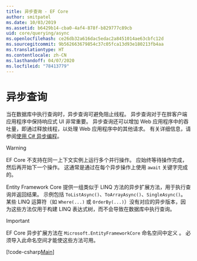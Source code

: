 ```yaml
---
title: 异步查询 - EF Core
author: smitpatel
ms.date: 10/03/2019
ms.assetid: b6429b14-cba0-4af4-878f-b829777c89cb
uid: core/querying/async
ms.openlocfilehash: ce26db32a616dac5edac2a8451014ae63cbfc12d
ms.sourcegitcommit: 9b562663679854c37c05fca13d93e180213fb4aa
ms.translationtype: HT
ms.contentlocale: zh-CN
ms.lasthandoff: 04/07/2020
ms.locfileid: "78413779"
---
```

# <a name="asynchronous-queries"></a>异步查询

当在数据库中执行查询时，异步查询可避免阻止线程。 异步查询对于在胖客户端应用程序中保持响应式 UI 非常重要。 异步查询还可以增加 Web 应用程序中的吞吐量，即通过释放线程，以处理 Web 应用程序中的其他请求。 有关详细信息，请参阅[使用 C# 异步编程](/dotnet/csharp/async)。

> [!WARNING]  
> EF Core 不支持在同一上下文实例上运行多个并行操作。 应始终等待操作完成，然后再开始下一个操作。 这通常是通过在每个异步操作上使用 `await` 关键字完成的。

Entity Framework Core 提供一组类似于 LINQ 方法的异步扩展方法，用于执行查询并返回结果。 示例包括 `ToListAsync()`、`ToArrayAsync()`、`SingleAsync()`。 某些 LINQ 运算符（如 `Where(...)` 或 `OrderBy(...)`）没有对应的异步版本，因为这些方法仅用于构建 LINQ 表达式树，而不会导致在数据库中执行查询。

> [!IMPORTANT]  
> EF Core 异步扩展方法在 `Microsoft.EntityFrameworkCore` 命名空间中定义 。 必须导入此命名空间才能使这些方法可用。

[!code-csharp[Main](../../../samples/core/Querying/Async/Sample.cs#ToListAsync)]
